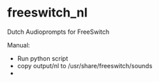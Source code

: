 # freeswitch_nl
Dutch Audioprompts for FreeSwitch

Manual:
- Run python script
- copy output/nl to /usr/share/freeswitch/sounds
-

